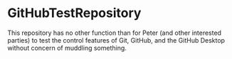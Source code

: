 # GitHubTestRepository

This repository has no other function than for Peter (and other interested parties) to test the control features of Git, GitHub, and the GitHub Desktop
without concern of muddling something.
